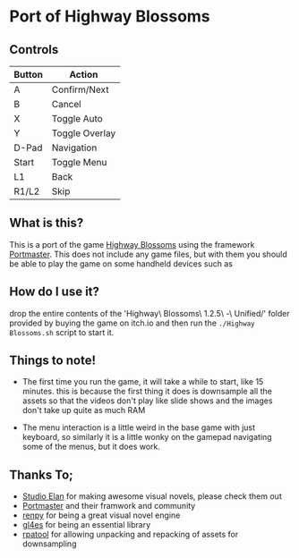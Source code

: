 # Port of Highway Blossoms
## Controls

| Button | Action |
|--|--| 
|A|Confirm/Next|
|B|Cancel|
|X|Toggle Auto|
|Y|Toggle Overlay|
|D-Pad|Navigation|
|Start|Toggle Menu|
|L1|Back|
|R1/L2|Skip|

## What is this?
This is a port of the game [Highway Blossoms](https://vnstudioelan.itch.io/highway-blossoms) 
using the framework [Portmaster](https://portmaster.games/). This does not include
any game files, but with them you should be able to play the game on some handheld devices
such as 

## How do I use it? 
drop the entire contents of the 'Highway\ Blossoms\ 1.2.5\ -\ Unified/' folder
provided by buying the game on itch.io and then run the `./Highway Blossoms.sh`
script to start it.

## Things to note!
* The first time you run the game, it will take a while to start, like 15 minutes.
this is because the first thing it does is downsample all the assets so that
the videos don't play like slide shows and the images don't take up quite as much
RAM

* The menu interaction is a little weird in the base game with just keyboard,
so similarly it is a little wonky on the gamepad navigating some of the menus,
but it does work.

## Thanks To;
* [Studio Elan](https://vnstudioelan.com/) for making awesome visual novels, please check them out
* [Portmaster](https://portmaster.games/) and their framwork and community
* [renpy](https://www.renpy.org/) for being a great visual novel engine
* [gl4es](https://github.com/ptitSeb/gl4es) for being an essential library
* [rpatool](https://github.com/shizmob/rpatool) for allowing unpacking and repacking of assets for downsampling



